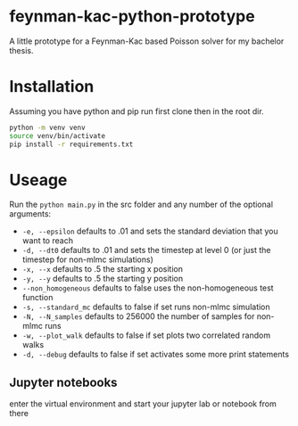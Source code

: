# feynman-kac-python-prototype
A little prototype for a Feynman-Kac based Poisson solver for my bachelor thesis.

# Installation
Assuming you have python and pip run first clone then in the root dir. 
```bash
python -m venv venv
source venv/bin/activate
pip install -r requirements.txt
```

# Useage
Run the `python main.py` in the src folder and any number of the optional arguments:
- `-e, --epsilon` defaults to .01 and sets the standard deviation that you want
to reach
- `-d, --dt0` defaults to .01 and sets the timestep at level 0 (or just the 
timestep for non-mlmc simulations)
- `-x, --x` defaults to .5 the starting x position
- `-y, --y` defaults to .5 the starting y position
- `--non_homogeneous` defaults to false uses the non-homogeneous test function
- `-s, --standard_mc` defaults to false if set runs non-mlmc simulation
- `-N, --N_samples` defaults to 256000 the number of samples for non-mlmc runs
- `-w, --plot_walk` defaults to false if set plots two correlated random walks
- `-d, --debug` defaults to false if set activates some more print statements

## Jupyter notebooks
enter the virtual environment and start your jupyter lab or notebook from there
